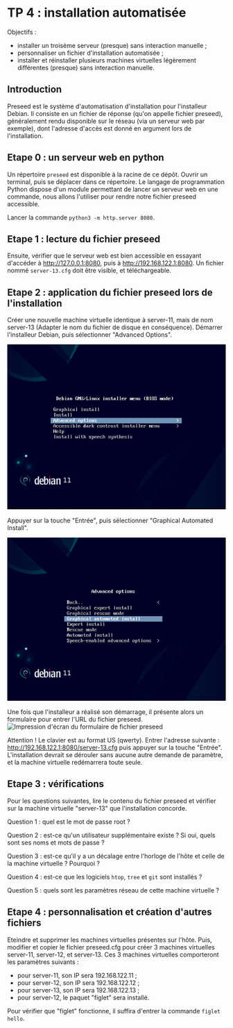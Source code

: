 # TP 4 : installation automatisée

Objectifs :

- installer un troisème serveur (presque) sans interaction manuelle ;
- personnaliser un fichier d'installation automatisée ;
- installer et réinstaller plusieurs machines virtuelles légèrement différentes
  (presque) sans interaction manuelle.

## Introduction

Preseed est le système d'automatisation d'installation pour l'installeur
Debian. Il consiste en un fichier de réponse (qu'on appelle fichier preseed),
généralement rendu disponible sur le réseau (via un serveur web par exemple),
dont l'adresse d'accès est donné en argument lors de l'installation.

## Etape 0 : un serveur web en python

Un répertoire `preseed` est disponible à la racine de ce dépôt. Ouvrir un
terminal, puis se déplacer dans ce répertoire. Le langage de programmation
Python dispose d'un module permettant de lancer un serveur web en une commande,
nous allons l'utiliser pour rendre notre fichier preseed accessible.

Lancer la commande `python3 -m http.server 8080`.

## Etape 1 : lecture du fichier preseed

Ensuite, vérifier que le serveur web est bien accessible en essayant d'accéder
à http://127.0.0.1:8080, puis à http://192.168.122.1:8080. Un fichier nommé
`server-13.cfg` doit être visible, et téléchargeable.

## Etape 2 : application du fichier preseed lors de l'installation

Créer une nouvelle machine virtuelle identique à server-11, mais de nom
server-13 (Adapter le nom du fichier de disque en conséquence). Démarrer
l'installeur Debian, puis sélectionner "Advanced Options".

![Impression d'écran des options](pictures/tp4_step0.png)

Appuyer sur la touche "Entrée", puis sélectionner "Graphical Automated
Install".

![Impression d'écran des options avancées](pictures/tp4_step1.png)

Une fois que l'installeur a réalisé son démarrage, il présente alors un
formulaire pour entrer l'URL du fichier preseed.
![Impression d'écran du formulaire de fichier preseed](pictures/tp4_step3.png)

Attention ! Le clavier est au format US (qwerty). Entrer l'adresse suivante :
http://192.168.122.1:8080/server-13.cfg puis appuyer sur la touche "Entrée".
L'installation devrait se dérouler sans aucune autre demande de paramètre, et
la machine virtuelle redémarrera toute seule.

## Etape 3 : vérifications

Pour les questions suivantes, lire le contenu du fichier preseed et vérifier
sur la machine virtuelle "server-13" que l'installation concorde.

Question 1 : quel est le mot de passe root ?

Question 2 : est-ce qu'un utilisateur supplémentaire existe ? Si oui, quels
sont ses noms et mots de passe ?

Question 3 : est-ce qu'il y a un décalage entre l'horloge de l'hôte et celle de
la machine virtuelle ? Pourquoi ?

Question 4 : est-ce que les logiciels `htop`, `tree` et `git` sont installés ?

Question 5 : quels sont les paramètres réseau de cette machine virtuelle ?

## Etape 4 : personnalisation et création d'autres fichiers

Eteindre et supprimer les machines virtuelles présentes sur l'hôte.
Puis, modifier et copier le fichier preseed.cfg pour créer 3 machines
virtuelles server-11, server-12, et server-13. Ces 3 machines virtuelles
comporteront les paramètres suivants :

- pour server-11, son IP sera 192.168.122.11 ;
- pour server-12, son IP sera 192.168.122.12 ;
- pour server-13, son IP sera 192.168.122.13 ;
- pour server-12, le paquet "figlet" sera installé.

Pour vérifier que "figlet" fonctionne, il suffira d'entrer la commande `figlet
hello`.
